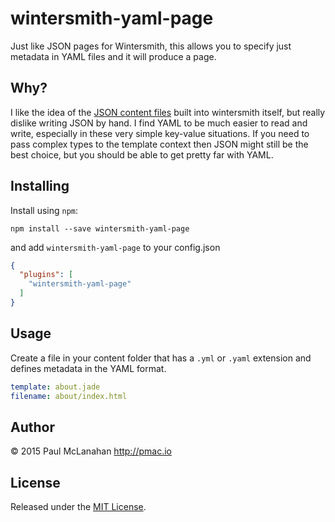 # wintersmith-yaml-page

Just like JSON pages for Wintersmith, this allows you to specify just metadata in YAML files and it will produce a page.

## Why?

I like the idea of the [JSON content files](https://github.com/jnordberg/wintersmith#model) built into wintersmith itself, but really dislike writing JSON by hand. I find YAML to be much easier to read and write, especially in these very simple key-value situations. If you need to pass complex types to the template context then JSON might still be the best choice, but you should be able to get pretty far with YAML.

## Installing

Install using `npm`:

```
npm install --save wintersmith-yaml-page
```

and add `wintersmith-yaml-page` to your config.json

```json
{
  "plugins": [
    "wintersmith-yaml-page"
  ]
}
```

## Usage

Create a file in your content folder that has a `.yml` or `.yaml` extension and defines metadata in the YAML format.

```yaml
template: about.jade
filename: about/index.html
```

## Author

© 2015 Paul McLanahan <http://pmac.io>

## License

Released under the [MIT License](http://pmac.mit-license.org).
